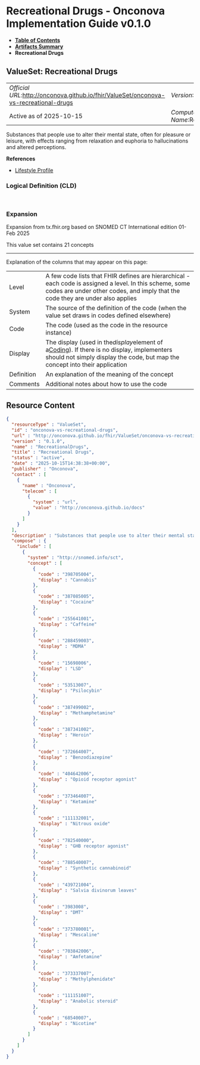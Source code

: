 # Recreational Drugs - Onconova Implementation Guide v0.1.0

* [**Table of Contents**](toc.md)
* [**Artifacts Summary**](artifacts.md)
* **Recreational Drugs**

## ValueSet: Recreational Drugs 

| | |
| :--- | :--- |
| *Official URL*:http://onconova.github.io/fhir/ValueSet/onconova-vs-recreational-drugs | *Version*:0.1.0 |
| Active as of 2025-10-15 | *Computable Name*:RecreationalDrugs |

 
Substances that people use to alter their mental state, often for pleasure or leisure, with effects ranging from relaxation and euphoria to hallucinations and altered perceptions. 

 **References** 

* [Lifestyle Profile](StructureDefinition-onconova-lifestyle.md)

### Logical Definition (CLD)

 

### Expansion

Expansion from tx.fhir.org based on SNOMED CT International edition 01-Feb 2025

This value set contains 21 concepts

-------

 Explanation of the columns that may appear on this page: 

| | |
| :--- | :--- |
| Level | A few code lists that FHIR defines are hierarchical - each code is assigned a level. In this scheme, some codes are under other codes, and imply that the code they are under also applies |
| System | The source of the definition of the code (when the value set draws in codes defined elsewhere) |
| Code | The code (used as the code in the resource instance) |
| Display | The display (used in the*display*element of a[Coding](http://hl7.org/fhir/R4/datatypes.html#Coding)). If there is no display, implementers should not simply display the code, but map the concept into their application |
| Definition | An explanation of the meaning of the concept |
| Comments | Additional notes about how to use the code |



## Resource Content

```json
{
  "resourceType" : "ValueSet",
  "id" : "onconova-vs-recreational-drugs",
  "url" : "http://onconova.github.io/fhir/ValueSet/onconova-vs-recreational-drugs",
  "version" : "0.1.0",
  "name" : "RecreationalDrugs",
  "title" : "Recreational Drugs",
  "status" : "active",
  "date" : "2025-10-15T14:38:38+00:00",
  "publisher" : "Onconova",
  "contact" : [
    {
      "name" : "Onconova",
      "telecom" : [
        {
          "system" : "url",
          "value" : "http://onconova.github.io/docs"
        }
      ]
    }
  ],
  "description" : "Substances that people use to alter their mental state, often for pleasure or leisure, with effects ranging from relaxation and euphoria to hallucinations and altered perceptions.",
  "compose" : {
    "include" : [
      {
        "system" : "http://snomed.info/sct",
        "concept" : [
          {
            "code" : "398705004",
            "display" : "Cannabis"
          },
          {
            "code" : "387085005",
            "display" : "Cocaine"
          },
          {
            "code" : "255641001",
            "display" : "Caffeine"
          },
          {
            "code" : "288459003",
            "display" : "MDMA"
          },
          {
            "code" : "15698006",
            "display" : "LSD"
          },
          {
            "code" : "53513007",
            "display" : "Psilocybin"
          },
          {
            "code" : "387499002",
            "display" : "Methamphetamine"
          },
          {
            "code" : "387341002",
            "display" : "Heroin"
          },
          {
            "code" : "372664007",
            "display" : "Benzodiazepine"
          },
          {
            "code" : "404642006",
            "display" : "Opioid receptor agonist"
          },
          {
            "code" : "373464007",
            "display" : "Ketamine"
          },
          {
            "code" : "111132001",
            "display" : "Nitrous oxide"
          },
          {
            "code" : "782540000",
            "display" : "GHB receptor agonist"
          },
          {
            "code" : "788540007",
            "display" : "Synthetic cannabinoid"
          },
          {
            "code" : "439721004",
            "display" : "Salvia divinorum leaves"
          },
          {
            "code" : "3983008",
            "display" : "DMT"
          },
          {
            "code" : "373780001",
            "display" : "Mescaline"
          },
          {
            "code" : "703842006",
            "display" : "Amfetamine"
          },
          {
            "code" : "373337007",
            "display" : "Methylphenidate"
          },
          {
            "code" : "111151007",
            "display" : "Anabolic steroid"
          },
          {
            "code" : "68540007",
            "display" : "Nicotine"
          }
        ]
      }
    ]
  }
}

```
